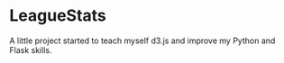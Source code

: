 LeagueStats
===========

A little project started to teach myself d3.js and improve my Python and Flask skills. 
